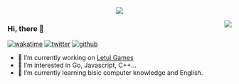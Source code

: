 <p align="center">
  <img align="center" src="https://github-profile-trophy.vercel.app/?username=luojiego&title=MultipleLang,Star,Follower,Commit,Issue" style="max-width:100%;">
</p>
<img align="right" src="https://github-readme-stats.vercel.app/api?username=luojiego&show_icons=true&icon_color=805AD5&text_color=718096&bg_color=ffffff&hide_title=true" />

### Hi, there 👋
[![wakatime](https://wakatime.com/badge/user/3e8762fa-affe-4081-ba06-0ba2ad661306.svg)](https://wakatime.com/@3e8762fa-affe-4081-ba06-0ba2ad661306)
[![twitter](https://img.shields.io/twitter/follow/luojie710?label=followers&logo=twitter&color=%23007ec6&style=plastic)](https://twitter.com/luojie710)
[![github](https://img.shields.io/github/followers/luojiego?logo=github&style=plastic)](https://github.com/luojiego?tab=followers)

- 👋 I’m currently working on [Letui Games](https://www.letuinet.com/)
- 👀 I’m interested in Go, Javascript, C++...
- 🌱 I’m currently learning bisic computer knowledge and English.


<!---
- 💞️ I’m looking to collaborate on ...
- 📫 How to reach me ...
luojiego/luojiego is a ✨ special ✨ repository because its `README.md` (this file) appears on your GitHub profile.
You can click the Preview link to take a look at your changes.
--->
